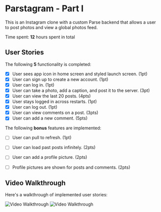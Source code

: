 # Parstagram - Part I

This is an Instagram clone with a custom Parse backend that allows a user to post photos and view a global photos feed.

Time spent: **12** hours spent in total

## User Stories

The following **5** functionality is completed:

- [x] User sees app icon in home screen and styled launch screen. (1pt)
- [x] User can sign up to create a new account. (1pt)
- [x] User can log in. (1pt)
- [x] User can take a photo, add a caption, and post it to the server. (3pt)
- [x] User can view the last 20 posts. (4pts)
- [x] User stays logged in across restarts. (1pt)
- [x] User can log out. (1pt)
- [x] User can view comments on a post. (3pts)
- [x] User can add a new comment. (5pts)

The following **bonus** features are implemented:

- [ ] User can pull to refresh. (1pt)
- [ ] User can load past posts infinitely. (2pts)
- [ ] User can add a profile picture. (2pts)
- [ ] Profile pictures are shown for posts and comments. (2pts)


## Video Walkthrough

Here's a walkthrough of implemented user stories:

<img src='https://recordit.co/DuLAgmBzMk.gif' title='Video Walkthrough' width='' alt='Video Walkthrough' />

<img src='https://recordit.co/MRYmGuni7x.gif' title='Video Walkthrough 3' width='' alt='Video Walkthrough' />
